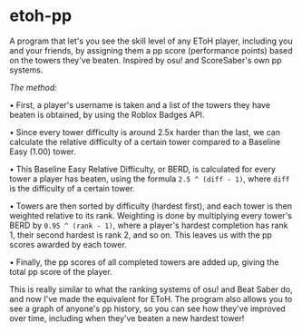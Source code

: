 # etoh-pp
A program that let's you see the skill level of any EToH player, including you and your friends, by assigning them a pp score (performance points) based on the towers they've beaten. Inspired by osu! and ScoreSaber's own pp systems.

*The method:*

• First, a player's username is taken and a list of the towers they have beaten is obtained, by using the Roblox Badges API.

• Since every tower difficulty is around 2.5x harder than the last, we can calculate the relative difficulty of a certain tower compared to a Baseline Easy (1.00) tower.

• This Baseline Easy Relative Difficulty, or BERD, is calculated for every tower a player has beaten, using the formula `2.5 ^ (diff - 1)`, where `diff` is the difficulty of a certain tower.

• Towers are then sorted by difficulty (hardest first), and each tower is then weighted relative to its rank. Weighting is done by multiplying every tower's BERD by `0.95 ^ (rank - 1)`, where a player's hardest completion has rank 1, their second hardest is rank 2, and so on. This leaves us with the pp scores awarded by each tower.

• Finally, the pp scores of all completed towers are added up, giving the total pp score of the player.

This is really similar to what the ranking systems of osu! and Beat Saber do, and now I've made the equivalent for EToH.
The program also allows you to see a graph of anyone's pp history, so you can see how they've improved over time, including when they've beaten a new hardest tower!
